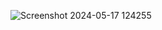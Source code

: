 ![Screenshot 2024-05-17 124255](https://github.com/excogitatoris123/React/assets/147067854/449f03e5-2df3-44cc-bd38-06dc84157ed0)
